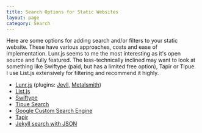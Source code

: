 ```yaml
---
title: Search Options for Static Websites
layout: page
category: Search
---
```

Here are some options for adding search and/or filters to your static website. These have various approaches, costs and ease of implementation. Lunr.js seems to me the most interesting as it's open source and fully featured. The less-technically inclined may want to look at something like Swiftype (paid, but has a limited free option), Tapir or Tipue. I use List.js extensively for filtering and recommend it highly.

- [Lunr.js](http://lunrjs.com/) (plugins: [Jeyll](https://github.com/slashdotdash/jekyll-lunr-js-search), [Metalsmith](https://github.com/CMClay/metalsmith-lunr))
- [List.js](http://listjs.com/)
- [Swiftype](https://swiftype.com/)
- [Tipue Search](http://www.tipue.com/search/)
- [Google Custom Search Engine](https://www.google.com/cse/)
- [Tapir](http://tapirgo.com/)
- [Jekyll search with JSON](http://mathayward.com/jekyll-search/)



